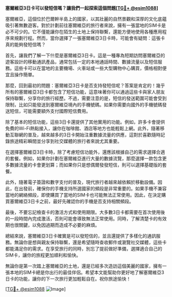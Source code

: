 **塞爾維亞3日卡可以發短信嗎？讓我們一起探索這個問題[[TG💪+ @esim1088](https://t.me/s/esim1088)]**

塞爾維亞，這個位於巴爾幹半島上的國家，以其壯麗的自然景觀和深厚的文化底蘊吸引著無數遊客。對於計劃前往塞爾維亞的旅行者來說，擁有一張當地的SIM卡是必不可少的。它不僅能讓你在陌生的土地上保持聯繫，還能方便地使用各種應用程序來規劃行程。然而，當你選擇了一張塞爾維亞3日卡時，可能會有疑問：這張卡真的能夠發短信嗎？

首先，讓我們了解一下什麼是塞爾維亞3日卡。這是一種專為短期訪問塞爾維亞的遊客設計的移動通訊產品，通常包括一定的本地通話時間、數據流量以及短信服務。這些卡可以在當地的主要機場、火車站或一些大型購物中心購買，價格相對便宜且操作簡單。

那麼，回到最初的問題：塞爾維亞3日卡是否支持發短信呢？答案是肯定的！幾乎所有的塞爾維亞3日卡都包含了短信功能，這意味著你可以通過這些卡與家人朋友保持聯繫，分享你的旅行經歷。不過，需要注意的是，短信的發送範圍可能會受到限制，比如只能發送到塞爾維亞境內的手機號碼。如果你需要向國外的手機號碼發送短信，可能需要額外支付國際短信費用。

除了基本的短信功能，這些3日卡還提供了其他實用的功能。例如，許多卡會提供免費的Wi-Fi熱點接入，讓你在咖啡館、酒店等地方也能輕鬆上網。此外，隨著移動互聯網的普及，越來越多的3日卡開始注重數據流量的供應，這對於喜歡隨時記錄旅途精彩瞬間並分享到社交媒體的旅行者來說尤其重要。

在選擇塞爾維亞3日卡時，除了考慮短信功能外，還應該根據自己的需求選擇合適的套餐。例如，如果你計劃在塞爾維亞進行大量的數據流覽，那麼選擇一款包含更多數據流量的卡會更划算；而如果你只是想偶爾發發短信，則可以選擇基礎版的套餐。

此外，隨著電子簽證和數字支付的普及，現代旅行者越來越依賴於移動設備。因此，在出發前，確保你的手機支持所選國家的頻段是非常重要的。如果手機不兼容當地的網絡頻段，即使購買了當地的SIM卡也可能無法正常使用。因此，在決定購買塞爾維亞3日卡之前，最好先確認你的手機是否支持相關頻段。

最後，不要忘記檢查卡的激活方式和使用期限。大多數3日卡都需要在首次使用後的一段時間內完成激活，否則可能會導致無法正常使用。同時，了解清楚卡的有效期也很關鍵，以免因過期而造成不必要的麻煩。

總結來說，塞爾維亞3日卡確實是可以發短信的，並且還提供了多樣化的通訊服務。無論你是想與親友保持聯繫，還是希望隨時查收郵件或瀏覽社交媒體，這些卡都能滿足你的需求。在享受旅行的同時，別忘了提前做好準備，選擇適合自己的SIM卡，讓你的旅程更加順利和愉快。

無論你是第一次踏上塞爾維亞的土地，還是已經多次造訪這個美麗的國家，擁有一張本地的SIM卡總是你出行的最佳伴侶。希望本文能幫助你更好地了解塞爾維亞3日卡的功能，讓你的下一次旅行更加輕鬆自在。祝你旅途愉快！

[[TG💪+ @esim1088](https://t.me/s/esim1088) ![Image](https://i.postimg.cc/4NQfJmqS/Snipaste-2025-05-13-00-14-12.png)]